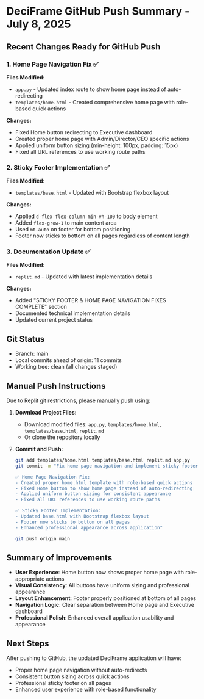 # DeciFrame GitHub Push Summary - July 8, 2025

## Recent Changes Ready for GitHub Push

### 1. Home Page Navigation Fix ✅
**Files Modified:**
- `app.py` - Updated index route to show home page instead of auto-redirecting
- `templates/home.html` - Created comprehensive home page with role-based quick actions

**Changes:**
- Fixed Home button redirecting to Executive dashboard
- Created proper home page with Admin/Director/CEO specific actions
- Applied uniform button sizing (min-height: 100px, padding: 15px)
- Fixed all URL references to use working route paths

### 2. Sticky Footer Implementation ✅
**Files Modified:**
- `templates/base.html` - Updated with Bootstrap flexbox layout

**Changes:**
- Applied `d-flex flex-column min-vh-100` to body element
- Added `flex-grow-1` to main content area
- Used `mt-auto` on footer for bottom positioning
- Footer now sticks to bottom on all pages regardless of content length

### 3. Documentation Update ✅
**Files Modified:**
- `replit.md` - Updated with latest implementation details

**Changes:**
- Added "STICKY FOOTER & HOME PAGE NAVIGATION FIXES COMPLETE" section
- Documented technical implementation details
- Updated current project status

## Git Status
- Branch: main
- Local commits ahead of origin: 11 commits
- Working tree: clean (all changes staged)

## Manual Push Instructions
Due to Replit git restrictions, please manually push using:

1. **Download Project Files:**
   - Download modified files: `app.py`, `templates/home.html`, `templates/base.html`, `replit.md`
   - Or clone the repository locally

2. **Commit and Push:**
   ```bash
   git add templates/home.html templates/base.html replit.md app.py
   git commit -m "Fix home page navigation and implement sticky footer

   ✅ Home Page Navigation Fix:
   - Created proper home.html template with role-based quick actions
   - Fixed Home button to show home page instead of auto-redirecting
   - Applied uniform button sizing for consistent appearance
   - Fixed all URL references to use working route paths

   ✅ Sticky Footer Implementation:
   - Updated base.html with Bootstrap flexbox layout
   - Footer now sticks to bottom on all pages
   - Enhanced professional appearance across application"
   
   git push origin main
   ```

## Summary of Improvements
- **User Experience**: Home button now shows proper home page with role-appropriate actions
- **Visual Consistency**: All buttons have uniform sizing and professional appearance
- **Layout Enhancement**: Footer properly positioned at bottom of all pages
- **Navigation Logic**: Clear separation between Home page and Executive dashboard
- **Professional Polish**: Enhanced overall application usability and appearance

## Next Steps
After pushing to GitHub, the updated DeciFrame application will have:
- Proper home page navigation without auto-redirects
- Consistent button sizing across quick actions
- Professional sticky footer on all pages
- Enhanced user experience with role-based functionality